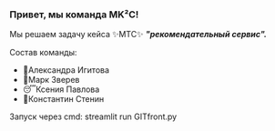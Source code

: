 ### Привет, мы команда MK²C!

Мы решаем задачу кейса ✨МТС✨  ***"рекомендательный сервис".***

Состав команды:
- 🤤Александра Игитова 
- 🤡Марк Зверев
- 😴Ксения Павлова
- 🤔Константин Стенин

Запуск через cmd:
streamlit run GITfront.py
